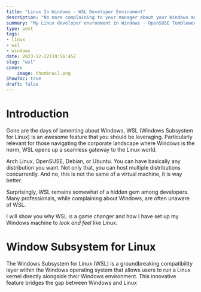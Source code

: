 ```yaml
---
title: "Linux In Windows - WSL Developer Enviroment"
description: "No more complaining to your manager about your Windows machine"
summary: "My Linux developer envronment in Windows - OpenSUSE Tumbleweed, Terminal, Polybar, WM"
type: post
tags: 
- linux
- wsl
- windows
date: 2023-12-22T19:56:45Z
slug: "wsl"
cover: 
    image: thumbnail.png
ShowToc: true
draft: false
---
```



# Introduction
Gone are the days of lamenting about Windows, WSL (Windows Subsystem for Linux) is an awesome feature that you should be leveraging. Particularly relevant for those navigating the corporate landscape where Windows is the norm, WSL opens up a seamless gateway to the Linux world.

Arch Linux, OpenSUSE, Debian, or Ubuntu. You can have basically any distribution you want. Not only that, you can host multiple distributions concurrently. And no, this is not the same of a virtual machine, it is way better.

Surprisingly, WSL remains somewhat of a hidden gem among developers. Many professionals, while complaining about Windows, are often unaware of WSL.

I will show you why WSL is a game changer and how I have set up my Windows machine to *look and feel* like Linux.

# Window Subsystem for Linux
The Windows Subsystem for Linux (WSL) is a groundbreaking compatibility layer within the Windows operating system that allows users to run a Linux kernel directly alongside their Windows environment. This innovative feature bridges the gap between Windows and Linux


